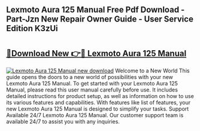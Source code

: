 ## Lexmoto Aura 125 Manual Free Pdf Download - Part-Jzn New Repair Owner Guide - User Service Edition K3zUi

# <h2><a href="http://bc99448.oget.top/?id=Lexmoto+Aura+125+Manual">🔗Download New 👉🔴 Lexmoto Aura 125 Manual</a></h2>

[![Lexmoto Aura 125 Manual new download](https://i.imgur.com/5g1atiW.png)](http://bc99448.oget.top/?id=Lexmoto+Aura+125+Manual)
Welcome to a New World This guide opens the doors to a new world of possibilities with your new Lexmoto Aura 125 Manual. To get started with your Lexmoto Aura 125 Manual, please read this user manual carefully before use. It includes detailed instructions for product setup, as well as information on how to use its various features and capabilities. With features like list of features, your new Lexmoto Aura 125 Manual is designed to simplify your tasks. Support Available 24/7 Lexmoto Aura 125 Manual. Our customer support team is available 24/7 to assist you with any inquiries.
